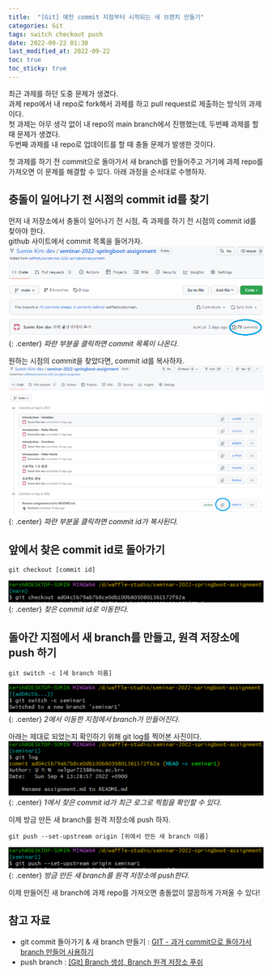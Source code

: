 ```yaml
---
title:  "[Git] 예전 commit 지점부터 시작되는 새 브랜치 만들기"
categories: Git
tags: switch checkout push
date: 2022-09-22 01:30
last_modified_at: 2022-09-22
toc: true
toc_sticky: true
---
```


최근 과제를 하던 도중 문제가 생겼다.  
과제 repo에서 내 repo로 fork해서 과제를 하고 pull request로 제출하는 방식의 과제이다.  
첫 과제는 아무 생각 없이 내 repo의 main branch에서 진행했는데, 두번째 과제를 할 때 문제가 생겼다.  
두번째 과제를 내 repo로 업데이트를 할 때 충돌 문제가 발생한 것이다.  

첫 과제를 하기 전 commit으로 돌아가서 새 branch를 만들어주고 거기에 과제 repo를 가져오면 이 문제를 해결할 수 있다.
아래 과정을 순서대로 수행하자.

## 충돌이 일어나기 전 시점의 commit id를 찾기

먼저 내 저장소에서 충돌이 일어나기 전 시점, 즉 과제를 하기 전 시점의 commit id를 찾아야 한다.  
github 사이트에서 commit 목록을 들어가자.
![충돌이 일어나기 전 commit 찾기 - 1](/assets/img/0922git-find-commit-1.PNG "충돌이 일어나기 전 commit 찾기 - 1"){: .center}
*파란 부분을 클릭하면 commit 목록이 나온다.*

원하는 시점의 commit을 찾았다면, commit id를 복사하자.
![충돌이 일어나기 전 commit 찾기 - 2](/assets/img/0922git-find-commit-2.PNG "충돌이 일어나기 전 commit 찾기 - 2"){: .center}
*파란 부분을 클릭하면 commit id가 복사된다.*

## 앞에서 찾은 commit id로 돌아가기

```vim
git checkout [commit id]
```

![찾은 commit id로 이동하기](/assets/img/0922git-checkout.PNG "찾은 commit id로 이동하기"){: .center}
*찾은 commit id로 이동한다.*

## 돌아간 지점에서 새 branch를 만들고, 원격 저장소에 push 하기

```vim
git switch -c [새 branch 이름]
```

![이동한 지점에서 새 branch 만들기](/assets/img/0922git-switch.PNG "이동한 지점에서 새 branch 만들기"){: .center}
*2에서 이동한 지점에서 branch가 만들어진다.*

아래는 제대로 되었는지 확인하기 위해 git log를 찍어본 사진이다.
![새 branch가 제대로 만들어졌는지 확인](/assets/img/0922git-after-switch.PNG "새 branch가 제대로 만들어졌는지 확인"){: .center}
*1에서 찾은 commit id가 최근 로그로 찍힘을 확인할 수 있다.*

이제 방금 만든 새 branch를 원격 저장소에 push 하자.

```vim
git push --set-upstream origin [위에서 만든 새 branch 이름]
```

![원격 저장소로 branch push](/assets/img/0922git-push-branch.PNG "원격 저장소로 branch push"){: .center}
*방금 만든 새 branch를 원격 저장소에 push한다.*

이제 만들어진 새 branch에 과제 repo를 가져오면 충돌없이 깔끔하게 가져올 수 있다!

## 참고 자료

- git commit 돌아가기 & 새 branch 만들기 : [GIT - 과거 commit으로 돌아가서 branch 만들어 사용하기](https://myhappyman.tistory.com/99)
- push branch : [\[Git\] Branch 생성, Branch 원격 저장소 푸쉬](https://codiving.kr/16)
